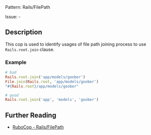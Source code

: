 Pattern: Rails/FilePath

Issue: -

## Description

This cop is used to identify usages of file path joining process
to use `Rails.root.join` clause.

### Example

```ruby
# bad
Rails.root.join('app/models/goober')
File.join(Rails.root, 'app/models/goober')
"#{Rails.root}/app/models/goober"

# good
Rails.root.join('app', 'models', 'goober')
```

## Further Reading

* [RuboCop - Rails/FilePath](https://rubocop.readthedocs.io/en/latest/cops_rails/#railsfilepath)
